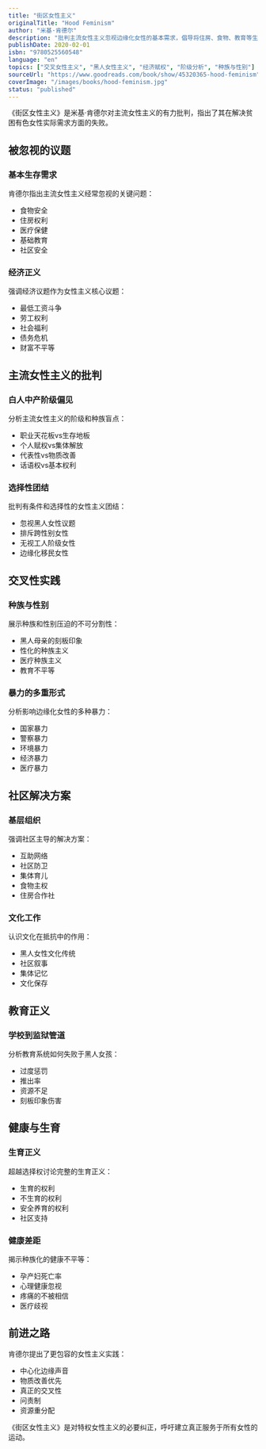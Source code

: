 ```yaml
---
title: "街区女性主义"
originalTitle: "Hood Feminism"
author: "米基·肯德尔"
description: "批判主流女性主义忽视边缘化女性的基本需求，倡导将住房、食物、教育等生存问题置于女性主义议程的核心。"
publishDate: 2020-02-01
isbn: "9780525560548"
language: "en"
topics: ["交叉女性主义", "黑人女性主义", "经济赋权", "阶级分析", "种族与性别"]
sourceUrl: "https://www.goodreads.com/book/show/45320365-hood-feminism"
coverImage: "/images/books/hood-feminism.jpg"
status: "published"
---
```


《街区女性主义》是米基·肯德尔对主流女性主义的有力批判，指出了其在解决贫困有色女性实际需求方面的失败。

## 被忽视的议题

### 基本生存需求
肯德尔指出主流女性主义经常忽视的关键问题：

- 食物安全
- 住房权利
- 医疗保健
- 基础教育
- 社区安全

### 经济正义
强调经济议题作为女性主义核心议题：

- 最低工资斗争
- 劳工权利
- 社会福利
- 债务危机
- 财富不平等

## 主流女性主义的批判

### 白人中产阶级偏见
分析主流女性主义的阶级和种族盲点：

- 职业天花板vs生存地板
- 个人赋权vs集体解放
- 代表性vs物质改善
- 话语权vs基本权利

### 选择性团结
批判有条件和选择性的女性主义团结：

- 忽视黑人女性议题
- 排斥跨性别女性
- 无视工人阶级女性
- 边缘化移民女性

## 交叉性实践

### 种族与性别
展示种族和性别压迫的不可分割性：

- 黑人母亲的刻板印象
- 性化的种族主义
- 医疗种族主义
- 教育不平等

### 暴力的多重形式
分析影响边缘化女性的多种暴力：

- 国家暴力
- 警察暴力
- 环境暴力
- 经济暴力
- 医疗暴力

## 社区解决方案

### 基层组织
强调社区主导的解决方案：

- 互助网络
- 社区防卫
- 集体育儿
- 食物主权
- 住房合作社

### 文化工作
认识文化在抵抗中的作用：

- 黑人女性文化传统
- 社区叙事
- 集体记忆
- 文化保存

## 教育正义

### 学校到监狱管道
分析教育系统如何失败于黑人女孩：

- 过度惩罚
- 推出率
- 资源不足
- 刻板印象伤害

## 健康与生育

### 生育正义
超越选择权讨论完整的生育正义：

- 生育的权利
- 不生育的权利
- 安全养育的权利
- 社区支持

### 健康差距
揭示种族化的健康不平等：

- 孕产妇死亡率
- 心理健康忽视
- 疼痛的不被相信
- 医疗歧视

## 前进之路

肯德尔提出了更包容的女性主义实践：

- 中心化边缘声音
- 物质改善优先
- 真正的交叉性
- 问责制
- 资源重分配

《街区女性主义》是对特权女性主义的必要纠正，呼吁建立真正服务于所有女性的运动。